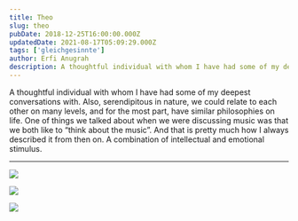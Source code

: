 ```yaml
---
title: Theo
slug: theo
pubDate: 2018-12-25T16:00:00.000Z
updatedDate: 2021-08-17T05:09:29.000Z
tags: ['gleichgesinnte']
author: Erfi Anugrah
description: A thoughtful individual with whom I have had some of my deepest conversations with. 
---
```


A thoughtful individual with whom I have had some of my deepest conversations with. Also, serendipitous in nature, we could relate to each other on many levels, and for the most part, have similar philosophies on life. One of things we talked about when we were discussing music was that we both like to “think about the music”. And that is pretty much how I always described it from then on. A combination of intellectual and emotional stimulus.

---
![](https://erfianugrah.com/content/images/2021/08/Theo-1-2-2.jpg)

![](https://erfianugrah.com/content/images/2021/08/Theo-1-1.jpg)

![](https://erfianugrah.com/content/images/2021/08/Theo-1-3-2.jpg)
